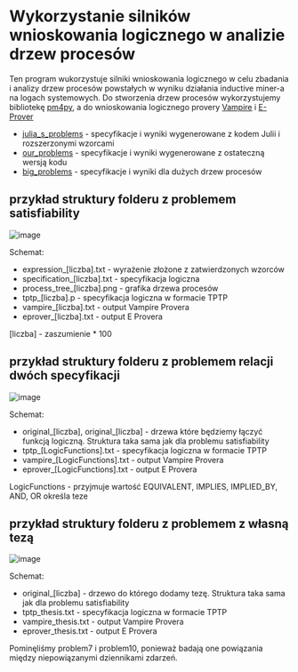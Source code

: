 # Wykorzystanie silników wnioskowania logicznego w analizie drzew procesów
Ten program wukorzystuje silniki wnioskowania logicznego w celu zbadania i analizy drzew procesów powstałych w wyniku działania inductive miner-a na logach systemowych.
Do stworzenia drzew procesów wykorzystujemy bibliotekę [pm4py](https://github.com/process-intelligence-solutions/pm4py), a do wnioskowania logicznego provery [Vampire](https://vprover.github.io/) i [E-Prover](https://github.com/eprover/eprover)

- [julia_s_problems](https://github.com/Isdre/ProcessMining/tree/master/julia_s_problems) - specyfikacje i wyniki wygenerowane z kodem Julii i rozszerzonymi wzorcami
- [our_problems](https://github.com/Isdre/ProcessMining/tree/master/our_problems) - specyfikacje i wyniki wygenerowane z ostateczną wersją kodu
- [big_problems](https://github.com/Isdre/ProcessMining/tree/master/big_problems) - specyfikacje i wyniki dla dużych drzew procesów

## przykład struktury folderu z problemem satisfiability

![image](https://github.com/user-attachments/assets/247a7c2c-e249-49cf-8ca6-e7d241af960f)

Schemat:
- expression_[liczba].txt - wyrażenie złożone z zatwierdzonych wzorców
- specification_[liczba].txt - specyfikacja logiczna
- process_tree_[liczba].png - grafika drzewa procesów
- tptp_[liczba].p - specyfikacja logiczna w formacie TPTP
- vampire_[liczba].txt - output Vampire Provera
- eprover_[liczba].txt - output E Provera

[liczba] - zaszumienie * 100

## przykład struktury folderu z problemem relacji dwóch specyfikacji

![image](https://github.com/user-attachments/assets/f317447f-9fd9-47ed-bb40-6a511c453bf3)

Schemat:
- original_[liczba], original_[liczba] - drzewa które będziemy łączyć funkcją logiczną. Struktura taka sama jak dla problemu satisfiability
- tptp_[LogicFunctions].txt - specyfikacja logiczna w formacie TPTP
- vampire_[LogicFunctions].txt - output Vampire Provera
- eprover_[LogicFunctions].txt - output E Provera

LogicFunctions - przyjmuje wartość EQUIVALENT, IMPLIES, IMPLIED_BY, AND, OR określa teze

## przykład struktury folderu z problemem z własną tezą

![image](https://github.com/user-attachments/assets/7e5fba58-24df-4084-910b-130f532a54e5)

Schemat:
- original_[liczba] - drzewo do którego dodamy tezę. Struktura taka sama jak dla problemu satisfiability
- tptp_thesis.txt - specyfikacja logiczna w formacie TPTP
- vampire_thesis.txt - output Vampire Provera
- eprover_thesis.txt - output E Provera

Pominęliśmy problem7 i problem10, ponieważ badają one powiązania między niepowiązanymi dziennikami zdarzeń. 
